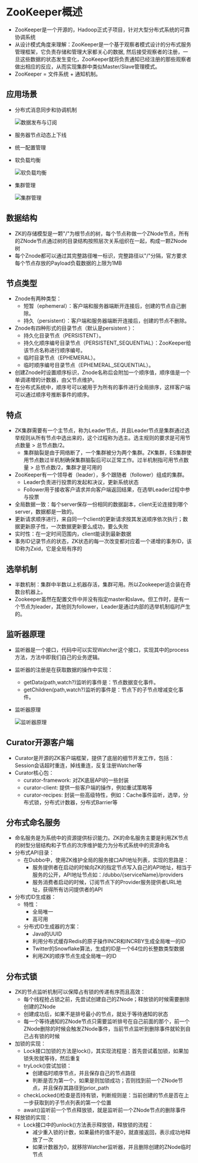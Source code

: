  # ZooKeeper概述

  - ZooKeeper是一个开源的，Hadoop正式子项目，针对大型分布式系统的可靠协调系统
  - 从设计模式角度来理解：ZooKeeper是一个基于观察者模式设计的分布式服务管理框架，它负责存储和管理大家都关心的数据, 然后接受观察者的注册，一旦这些数据的状态发生变化，ZooKeeper就将负责通知已经注册的那些观察者做出相应的反应，从而实现集群中类似Master/Slave管理模式。
  - ZooKeeper = 文件系统 + 通知机制。
  
## 应用场景

  - 分布式消息同步和协调机制
  
    ![数据发布与订阅](./图片/数据发布与订阅.PNG)
  
  - 服务器节点动态上下线
  - 统一配置管理
  - 软负载均衡
  
    ![软负载均衡](./图片/软负载均衡.PNG)
  
  - 集群管理
  
    ![集群管理](./图片/集群管理.PNG)

## 数据结构

  - ZK的存储模型是一颗"/"为根节点的树，每个节点称做一个ZNode节点，所有的ZNode节点通过树的目录结构按照层次关系组织在一起，构成一颗ZNode树
  - 每个Znode都可以通过其完整路径唯一标识，完整路径以"/"分隔，官方要求每个节点存放的Payload负载数据的上限为1MB
  
## 节点类型

  - Znode有两种类型：
    - 短暂（ephemeral）：客户端和服务器端断开连接后，创建的节点自己删除。
    - 持久（persistent）：客户端和服务器端断开连接后，创建的节点不删除。
  - Znode有四种形式的目录节点（默认是persistent ）：
    - 持久化目录节点（PERSISTENT）。
    - 持久化顺序编号目录节点（PERSISTENT_SEQUENTIAL）：ZooKeeper给该节点名称进行顺序编号。
    - 临时目录节点（EPHEMERAL）。
    - 临时顺序编号目录节点（EPHEMERAL_SEQUENTIAL）。
  - 创建Znode时设置顺序标识，Znode名称后会附加一个顺序值，顺序值是一个单调递增的计数器，由父节点维护。
  - 在分布式系统中，顺序号可以被用于为所有的事件进行全局排序，这样客户端可以通过顺序号推断事件的顺序。
  
## 特点

  - ZK集群需要有一个主节点，称为Leader节点，并且Leader节点是集群通过选举规则从所有节点中选出来的，这个过程称为选主。选主规则的要求是可用节点数量 > 总节点数/2。
    - 集群脑裂是由于网络断了，一个集群被分为两个集群。ZK集群，ES集群使用节点数过半机制确保集群脑裂后可以正常工作。过半机制指可用节点数量 > 总节点数/2，集群才是可用的
  - ZooKeeper有一个领导者（leader），多个跟随者（follower）组成的集群。
    - Leader负责进行投票的发起和决议，更新系统状态
    - Follower用于接收客户请求并向客户端返回结果，在选举Leader过程中参与投票
  - 全局数据一致：每个server保存一份相同的数据副本，client无论连接到哪个server，数据都是一致的。
  - 更新请求顺序进行，来自同一个client的更新请求按其发送顺序依次执行；数据更新原子性，一次数据更新要么成功，要么失败
  - 实时性：在一定时间范围内，client能读到最新数据
  - 事务ID记录节点的状态，ZK状态的每一次改变都对应着一个递增的事务ID，该ID称为Zxid，它是全局有序的
  
## 选举机制

  - 半数机制：集群中半数以上机器存活，集群可用。所以Zookeeper适合装在奇数台机器上。
  - Zookeeper虽然在配置文件中并没有指定master和slave。但工作时，是有一个节点为leader，其他则为follower，Leader是通过内部的选举机制临时产生的。
  
## 监听器原理

  - 监听器是一个接口，代码中可以实现Watcher这个接口，实现其中的process方法，方法中即我们自己的业务逻辑。
  - 监听器的注册是在获取数据的操作中实现：
    - getData(path,watch?)监听的事件是：节点数据变化事件。
    - getChildren(path,watch?)监听的事件是：节点下的子节点增减变化事件。
  - 监听器原理
  
    ![监听器原理](./图片/监听器原理.PNG)
    
## Curator开源客户端

  - Curator是开源的ZK客户端框架，提供了底层的细节开发工作，包括：Session会话超时重连，掉线重连，反复注册Watcher等
  - Curator核心包：
    - curator-framework: 对ZK底层API的一些封装
    - curator-client: 提供一些客户端的操作，例如重试策略等
    - curator-recipes: 封装一些高级特性，例如：Cache事件监听，选举，分布式锁，分布式计数器，分布式Barrier等

## 分布式命名服务

  - 命名服务是为系统中的资源提供标识能力。ZK的命名服务主要是利用ZK节点的树型分层结构和子节点的次序维护能力为分布式系统中的资源命名
  - 分布式API目录：
    - 在Dubbo中，使用ZK维护全局的服务接口API地址列表，实现的思路是：
      - 服务提供者在启动的时候向ZK的指定节点写入自己的API地址，相当于服务的公开，API地址节点如：/dubbo/{serviceName}/providers
      - 服务消费者启动的时候，订阅节点下的Provider服务提供者URL地址，获得所有访问提供者的API
  - 分布式ID生成器：
    - 特性：
      - 全局唯一
      - 高可用
    - 分布式ID生成器的方案：
      - Java的UUID
      - 利用分布式缓存Redis的原子操作INCR和INCRBY生成全局唯一的ID
      - Twitter的Snowflake算法，生成的ID是一个64位的长整数类型数据
      - 利用ZK的顺序节点生成全局唯一的ID

## 分布式锁

  - ZK的节点监听机制可以保障占有锁的传递有序而且高效：
    - 每个线程抢占锁之前，先尝试创建自己的ZNode；释放锁的时候需要删除创建的ZNode
    - 创建成功后，如果不是排号最小的节点，就处于等待通知的状态
    - 每一个等待通知的ZNode节点只需要监听排号在自己前面的那个，前一个ZNode删除的时候会触发ZNode事件，当前节点监听到删除事件就轮到自己占有锁的时候
  - 加锁的实现：
    - Lock接口加锁的方法是lock()，其实现流程是：首先尝试着加锁，如果加锁失败就等待，然后重复
    - tryLock()尝试加锁：
      - 创建临时顺序节点，并且保存自己的节点路径
      - 判断是否为第一个，如果是则加锁成功；否则找到前一个ZNode节点，并且保存其路径到prior_path
    - checkLocked()检查是否持有锁，判断规则是：当前创建的节点是否在上一步获取到的子节点列表的第一个位置
    - await()监听前一个节点释放锁，就是监听前一个ZNode节点的删除事件
  - 释放锁的实现：
    - Lock接口中的unlock()方法表示释放锁，释放锁的流程：
      - 减少重入锁的计数，如果最终的值不是0，就直接返回，表示成功地释放了一次
      - 如果计数器为0，就移除Watcher监听器，并且删除创建的ZNode临时节点
      
      
   
             
  
